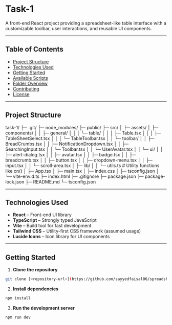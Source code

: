 # Task-1

A front-end React project providing a spreadsheet-like table interface with a customizable toolbar, user interactions, and reusable UI components.

---

## Table of Contents

- [Project Structure](#project-structure)
- [Technologies Used](#technologies-used)
- [Getting Started](#getting-started)
- [Available Scripts](#available-scripts)
- [Folder Overview](#folder-overview)
- [Contributing](#contributing)
- [License](#license)

---

## Project Structure

task-1/
├─ .git/
├─ node_modules/
├─ public/
├─ src/
│ ├─ assets/
│ ├─ components/
│ │ ├─ general/
│ │ │ └─ table/
│ │ │ ├─ Table.tsx
│ │ │ ├─ TableSheetSelect.tsx
│ │ │ └─ TableToolbar.tsx
│ │ └─ toolbar/
│ │ ├─ BreadCrumbs.tsx
│ │ ├─ NotificationDropdown.tsx
│ │ ├─ SearchingInput.tsx
│ │ └─ Toolbar.tsx
│ │ └─ UserAvatar.tsx
│ │ └─ ui/
│ │ ├─ alert-dialog.tsx
│ │ ├─ avatar.tsx
│ │ ├─ badge.tsx
│ │ ├─ breadcrumb.tsx
│ │ ├─ button.tsx
│ │ ├─ dropdown-menu.tsx
│ │ ├─ input.tsx
│ │ └─ scroll-area.tsx
│ ├─ lib/
│ │ └─ utils.ts # Utility functions like cn()
│ ├─ App.tsx
│ ├─ main.tsx
│ ├─ index.css
│ ├─ tsconfig.json
│ └─ vite-env.d.ts
├─ index.html
├─ .gitignore
├─ package.json
├─ package-lock.json
├─ README.md
└─ tsconfig.json

---

## Technologies Used

- **React** – Front-end UI library
- **TypeScript** – Strongly typed JavaScript
- **Vite** – Build tool for fast development
- **Tailwind CSS** – Utility-first CSS framework (assumed usage)
- **Lucide Icons** – Icon library for UI components

---

## Getting Started

1. **Clone the repository**

```bash
git clone [<repository-url>](https://github.com/sayyedfaisal06/spreadsheet-clone.git)
```

2. **Install dependencies**

```bash
npm install
```

3. **Run the development server**

```bash
npm run dev

```
